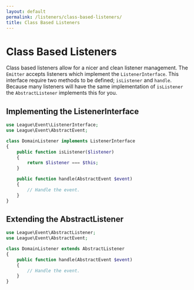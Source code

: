 ```yaml
---
layout: default
permalink: /listeners/class-based-listeners/
title: Class Based Listeners
---
```


# Class Based Listeners

Class based listeners allow for a nicer and clean listener management. The `Emitter`
accepts listeners which implement the `ListenerInterface`. This interface require two
methods to be defined; `isListener` and `handle`. Because many listeners will have the
same implementation of `isListener` the `AbstractListener` implements this for you.

## Implementing the ListenerInterface

~~~ php
use League\Event\ListenerInterface;
use League\Event\AbstractEvent;

class DomainListener implements ListenerInterface
{
    public function isListener($listener)
    {
        return $listener === $this;
    }

    public function handle(AbstractEvent $event)
    {
        // Handle the event.
    }
}
~~~

## Extending the AbstractListener

~~~ php
use League\Event\AbstractListener;
use League\Event\AbstractEvent;

class DomainListener extends AbstractListener
{
    public function handle(AbstractEvent $event)
    {
        // Handle the event.
    }
}
~~~
